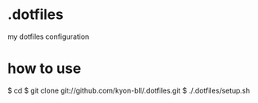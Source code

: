 # .dotfiles
my dotfiles configuration

# how to use #

$ cd 
$ git clone git://github.com/kyon-bll/.dotfiles.git
$ ./.dotfiles/setup.sh
            